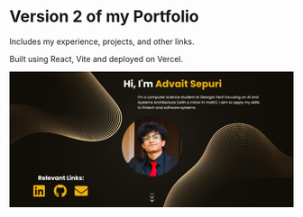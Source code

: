 # Version 2 of my Portfolio
Includes my experience, projects, and other links.

Built using React, Vite and deployed on Vercel.

![Home Page](personal_website/src/assets/home.png)